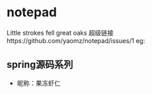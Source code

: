 # notepad
Little strokes fell great oaks
超级链接https://github.com/yaomz/notepad/issues/1
eg:
## spring源码系列
* 昵称：果冻虾仁 
